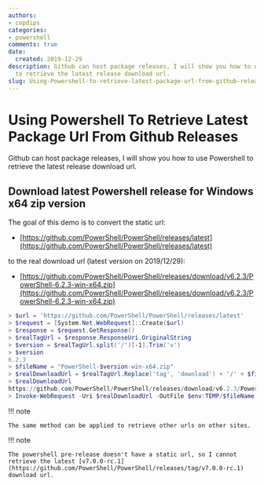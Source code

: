```yaml
---
authors:
- copdips
categories:
- powershell
comments: true
date:
  created: 2019-12-29
description: Github can host package releases, I will show you how to use Powershell
  to retrieve the latest release download url.
slug: Using-Powershell-to-retrieve-latest-package-url-from-github-releases
---
```


# Using Powershell To Retrieve Latest Package Url From Github Releases

Github can host package releases, I will show you how to use Powershell to retrieve the latest release download url.

<!-- more -->

## Download latest Powershell release for Windows x64 zip version

The goal of this demo is to convert the static url:

- [https://github.com/PowerShell/PowerShell/releases/latest](https://github.com/PowerShell/PowerShell/releases/latest)

to the real download url (latest version on 2019/12/29):

- [https://github.com/PowerShell/PowerShell/releases/download/v6.2.3/PowerShell-6.2.3-win-x64.zip](https://github.com/PowerShell/PowerShell/releases/download/v6.2.3/PowerShell-6.2.3-win-x64.zip)

```powershell
> $url = 'https://github.com/PowerShell/PowerShell/releases/latest'
> $request = [System.Net.WebRequest]::Create($url)
> $response = $request.GetResponse()
> $realTagUrl = $response.ResponseUri.OriginalString
> $version = $realTagUrl.split('/')[-1].Trim('v')
> $version
6.2.3
> $fileName = "PowerShell-$version-win-x64.zip"
> $realDownloadUrl = $realTagUrl.Replace('tag', 'download') + '/' + $fileName
> $realDownloadUrl
https://github.com/PowerShell/PowerShell/releases/download/v6.2.3/PowerShell-6.2.3-win-x64.zip
> Invoke-WebRequest -Uri $realDownloadUrl -OutFile $env:TEMP/$fileName
```

!!! note

    The same method can be applied to retrieve other urls on other sites.

!!! note

    The powershell pre-release doesn't have a static url, so I cannot retrieve the latest [v7.0.0-rc.1](https://github.com/PowerShell/PowerShell/releases/tag/v7.0.0-rc.1) download url.
